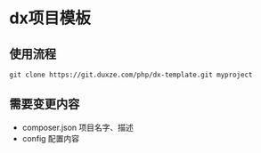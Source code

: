 # dx项目模板

## 使用流程

```
git clone https://git.duxze.com/php/dx-template.git myproject
```

## 需要变更内容

- composer.json  项目名字、描述
- config 配置内容
